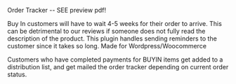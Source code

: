 Order Tracker -- SEE preview pdf!

Buy In customers will have to wait 4-5 weeks for their order to arrive. 
This can be detrimental to our reviews if someone does not fully read the description of the product. 
This plugin handles sending reminders to the customer since it takes so long. 
Made for Wordpress/Woocommerce

Customers who have completed payments for BUYIN items get added to a distribution list, and get mailed the order tracker depending on current order status.
